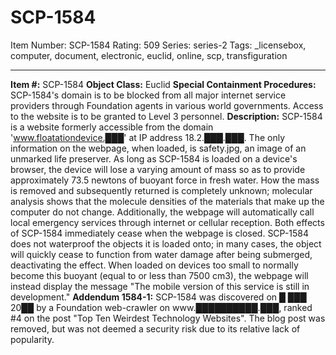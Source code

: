 # SCP-1584
Item Number: SCP-1584
Rating: 509
Series: series-2
Tags: _licensebox, computer, document, electronic, euclid, online, scp, transfiguration

---

**Item #:** SCP-1584
**Object Class:** Euclid
**Special Containment Procedures:** SCP-1584's domain is to be blocked from all major internet service providers through Foundation agents in various world governments. Access to the website is to be granted to Level 3 personnel.
**Description:** SCP-1584 is a website formerly accessible from the domain 'www.floatationdevice.███' at IP address 18.2.███.███. The only information on the webpage, when loaded, is safety.jpg, an image of an unmarked life preserver.
As long as SCP-1584 is loaded on a device's browser, the device will lose a varying amount of mass so as to provide approximately 73.5 newtons of buoyant force in fresh water. How the mass is removed and subsequently returned is completely unknown; molecular analysis shows that the molecule densities of the materials that make up the computer do not change. Additionally, the webpage will automatically call local emergency services through internet or cellular reception. Both effects of SCP-1584 immediately cease when the webpage is closed. SCP-1584 does not waterproof the objects it is loaded onto; in many cases, the object will quickly cease to function from water damage after being submerged, deactivating the effect.
When loaded on devices too small to normally become this buoyant (equal to or less than 7500 cm3), the webpage will instead display the message "The mobile version of this service is still in development."
**Addendum 1584-1:** SCP-1584 was discovered on █ ███ 20██ by a Foundation web-crawler on www.██████████.███, ranked #4 on the post "Top Ten Weirdest Technology Websites". The blog post was removed, but was not deemed a security risk due to its relative lack of popularity.
